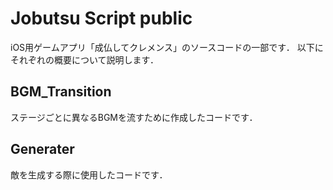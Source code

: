 # Jobutsu Script public

iOS用ゲームアプリ「成仏してクレメンス」のソースコードの一部です．
以下にそれぞれの概要について説明します．

## BGM_Transition

ステージごとに異なるBGMを流すために作成したコードです．

## Generater

敵を生成する際に使用したコードです．
